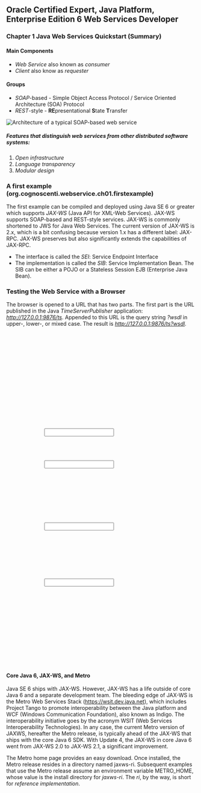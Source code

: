 ## Oracle Certified Expert, Java Platform, Enterprise Edition 6 Web Services Developer

### Chapter 1 Java Web Services Quickstart (Summary)

#### Main Components
* *Web Service* also known as *consumer*
* *Client* also know as *requester*

#### Groups

* *SOAP*-based - Simple Object Access Protocol / Service Oriented Architecture (SOA) Protocol
* *REST*-style - **RE**presentational **S**tate **T**ransfer

![Architecture of a typical SOAP-based web service](https://raw.github.com/gengstah/ocewsd/master/images/Fig.1-1.JPG)

##### Features that distinguish web services from other distributed software systems:

1. *Open infrastructure*
2. *Language transparency*
3. *Modular design*

### A first example (org.cognoscenti.webservice.ch01.firstexample)

The first example can be compiled and deployed using Java SE 6 or greater which 
supports *JAX-WS* (Java API for XML-Web Services). JAX-WS supports SOAP-based and REST-style services. JAX-WS is commonly
shortened to JWS for Java Web Services. The current version of JAX-WS is 2.x,
which is a bit confusing because version 1.x has a different label: JAX-RPC. JAX-WS 
preserves but also significantly extends the capabilities of JAX-RPC.

* The interface is called the *SEI*: Service Endpoint Interface
* The implementation is called the *SIB*: Service Implementation Bean. The SIB can be either a POJO or a Stateless Session EJB (Enterprise Java Bean).

### Testing the Web Service with a Browser

The browser is opened to a URL that has
two parts. The first part is the URL published in the Java *TimeServerPublisher* application:
*http://127.0.0.1:9876/ts*. Appended to this URL is the query string *?wsdl* in
upper-, lower-, or mixed case. The result is *http://127.0.0.1:9876/ts?wsdl*.

<pre><?xml version="1.0" encoding="UTF-8"?>
<definitions
		xmlns="http://schemas.xmlsoap.org/wsdl/"
		xmlns:tns="http://ts.ch01/"
		xmlns:xsd="http://www.w3.org/2001/XMLSchema"
		xmlns:soap="http://schemas.xmlsoap.org/wsdl/soap/"
		targetNamespace="http://ts.ch01/"
		name="TimeServerImplService">
	
	<types></types>

	<message name="getTimeAsString"></message>
	<message name="getTimeAsStringResponse">
		<part name="return" type="xsd:string"></part>
	</message>
	<message name="getTimeAsElapsed"></message>
	<message name="getTimeAsElapsedResponse">
		<part name="return" type="xsd:long"></part>
	</message>
	
	<portType name="TimeServer">
		<operation name="getTimeAsString" parameterOrder="">
			<input message="tns:getTimeAsString"></input>
			<output message="tns:getTimeAsStringResponse"></output>
		</operation>
		
		<operation name="getTimeAsElapsed" parameterOrder="">
			<input message="tns:getTimeAsElapsed"></input>
			<output message="tns:getTimeAsElapsedResponse"></output>
		</operation>
	</portType>
	
	<binding name="TimeServerImplPortBinding" type="tns:TimeServer">
		<soap:binding style="rpc"
				transport="http://schemas.xmlsoap.org/soap/http">
		</soap:binding>
		<operation name="getTimeAsString">
			<soap:operation soapAction=""></soap:operation>
			<input>
				<soap:body use="literal" namespace="http://ts.ch01/"></soap:body>
			</input>
			<output>
				<soap:body use="literal" namespace="http://ts.ch01/"></soap:body>
			</output>
		</operation>
		<operation name="getTimeAsElapsed">
			<soap:operation soapAction=""></soap:operation>
			<input>
				<soap:body use="literal" namespace="http://ts.ch01/"></soap:body>
			</input>
			<output>
				<soap:body use="literal" namespace="http://ts.ch01/"></soap:body>
			</output>
		</operation>
	</binding>
	
	<service name="TimeServerImplService">
		<port name="TimeServerImplPort" binding="tns:TimeServerImplPortBinding">
			<soap:address location="http://localhost:9876/ts"></soap:address>
		</port>
	</service>
</definitions></pre>

#### Core Java 6, JAX-WS, and Metro

Java SE 6 ships with JAX-WS. However, JAX-WS has a life outside of core Java 6 and
a separate development team. The bleeding edge of JAX-WS is the Metro Web Services
Stack (https://wsit.dev.java.net), which includes Project Tango to promote interoperability
between the Java platform and WCF (Windows Communication Foundation),
also known as Indigo. The interoperability initiative goes by the acronym WSIT (Web
Services Interoperability Technologies). In any case, the current Metro version of JAXWS,
hereafter the Metro release, is typically ahead of the JAX-WS that ships with the
core Java 6 SDK. With Update 4, the JAX-WS in core Java 6 went from JAX-WS 2.0 to
JAX-WS 2.1, a significant improvement.

The Metro home page provides an easy download. Once installed, the Metro release
resides in a directory named jaxws-ri. Subsequent examples that use the Metro release
assume an environment variable METRO_HOME, whose value is the install directory for
*jaxws-ri*. The *ri*, by the way, is short for *reference implementation*.